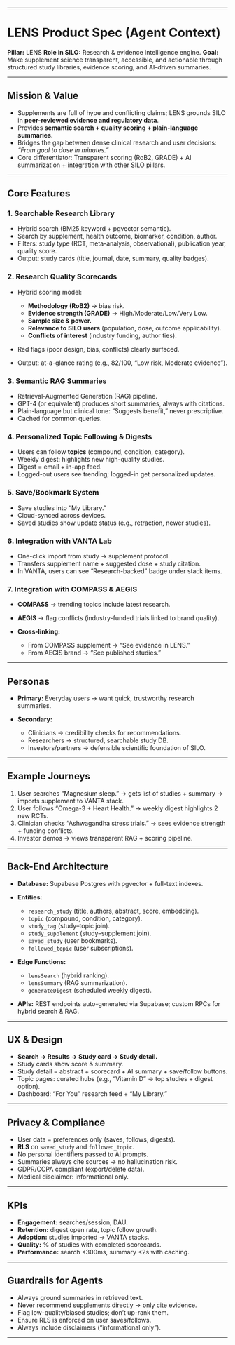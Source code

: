 
---

# LENS Product Spec (Agent Context)

**Pillar:** LENS
**Role in SILO:** Research & evidence intelligence engine.
**Goal:** Make supplement science transparent, accessible, and actionable through structured study libraries, evidence scoring, and AI-driven summaries.

---

## Mission & Value

* Supplements are full of hype and conflicting claims; LENS grounds SILO in **peer-reviewed evidence and regulatory data**.
* Provides **semantic search + quality scoring + plain-language summaries.**
* Bridges the gap between dense clinical research and user decisions: *“From goal to dose in minutes.”*
* Core differentiator: Transparent scoring (RoB2, GRADE) + AI summarization + integration with other SILO pillars.

---

## Core Features

### 1. Searchable Research Library

* Hybrid search (BM25 keyword + pgvector semantic).
* Search by supplement, health outcome, biomarker, condition, author.
* Filters: study type (RCT, meta-analysis, observational), publication year, quality score.
* Output: study cards (title, journal, date, summary, quality badges).

### 2. Research Quality Scorecards

* Hybrid scoring model:

  * **Methodology (RoB2)** → bias risk.
  * **Evidence strength (GRADE)** → High/Moderate/Low/Very Low.
  * **Sample size & power.**
  * **Relevance to SILO users** (population, dose, outcome applicability).
  * **Conflicts of interest** (industry funding, author ties).
* Red flags (poor design, bias, conflicts) clearly surfaced.
* Output: at-a-glance rating (e.g., 82/100, “Low risk, Moderate evidence”).

### 3. Semantic RAG Summaries

* Retrieval-Augmented Generation (RAG) pipeline.
* GPT-4 (or equivalent) produces short summaries, always with citations.
* Plain-language but clinical tone: “Suggests benefit,” never prescriptive.
* Cached for common queries.

### 4. Personalized Topic Following & Digests

* Users can follow **topics** (compound, condition, category).
* Weekly digest: highlights new high-quality studies.
* Digest = email + in-app feed.
* Logged-out users see trending; logged-in get personalized updates.

### 5. Save/Bookmark System

* Save studies into “My Library.”
* Cloud-synced across devices.
* Saved studies show update status (e.g., retraction, newer studies).

### 6. Integration with VANTA Lab

* One-click import from study → supplement protocol.
* Transfers supplement name + suggested dose + study citation.
* In VANTA, users can see “Research-backed” badge under stack items.

### 7. Integration with COMPASS & AEGIS

* **COMPASS** → trending topics include latest research.
* **AEGIS** → flag conflicts (industry-funded trials linked to brand quality).
* **Cross-linking:**

  * From COMPASS supplement → “See evidence in LENS.”
  * From AEGIS brand → “See published studies.”

---

## Personas

* **Primary:** Everyday users → want quick, trustworthy research summaries.
* **Secondary:**

  * Clinicians → credibility checks for recommendations.
  * Researchers → structured, searchable study DB.
  * Investors/partners → defensible scientific foundation of SILO.

---

## Example Journeys

1. User searches “Magnesium sleep.” → gets list of studies + summary → imports supplement to VANTA stack.
2. User follows “Omega-3 + Heart Health.” → weekly digest highlights 2 new RCTs.
3. Clinician checks “Ashwagandha stress trials.” → sees evidence strength + funding conflicts.
4. Investor demos → views transparent RAG + scoring pipeline.

---

## Back-End Architecture

* **Database:** Supabase Postgres with pgvector + full-text indexes.
* **Entities:**

  * `research_study` (title, authors, abstract, score, embedding).
  * `topic` (compound, condition, category).
  * `study_tag` (study–topic join).
  * `study_supplement` (study–supplement join).
  * `saved_study` (user bookmarks).
  * `followed_topic` (user subscriptions).
* **Edge Functions:**

  * `lensSearch` (hybrid ranking).
  * `lensSummary` (RAG summarization).
  * `generateDigest` (scheduled weekly digest).
* **APIs:** REST endpoints auto-generated via Supabase; custom RPCs for hybrid search & RAG.

---

## UX & Design

* **Search → Results → Study card → Study detail.**
* Study cards show score & summary.
* Study detail = abstract + scorecard + AI summary + save/follow buttons.
* Topic pages: curated hubs (e.g., “Vitamin D” → top studies + digest option).
* Dashboard: “For You” research feed + “My Library.”

---

## Privacy & Compliance

* User data = preferences only (saves, follows, digests).
* **RLS** on `saved_study` and `followed_topic`.
* No personal identifiers passed to AI prompts.
* Summaries always cite sources → no hallucination risk.
* GDPR/CCPA compliant (export/delete data).
* Medical disclaimer: informational only.

---

## KPIs

* **Engagement:** searches/session, DAU.
* **Retention:** digest open rate, topic follow growth.
* **Adoption:** studies imported → VANTA stacks.
* **Quality:** % of studies with completed scorecards.
* **Performance:** search <300ms, summary <2s with caching.

---

## Guardrails for Agents

* Always ground summaries in retrieved text.
* Never recommend supplements directly → only cite evidence.
* Flag low-quality/biased studies; don’t up-rank them.
* Ensure RLS is enforced on user saves/follows.
* Always include disclaimers (“informational only”).

---
